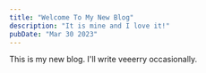 ```yaml
---
title: "Welcome To My New Blog"
description: "It is mine and I love it!"
pubDate: "Mar 30 2023"
---
```


This is my new blog. I'll write veeerry occasionally.